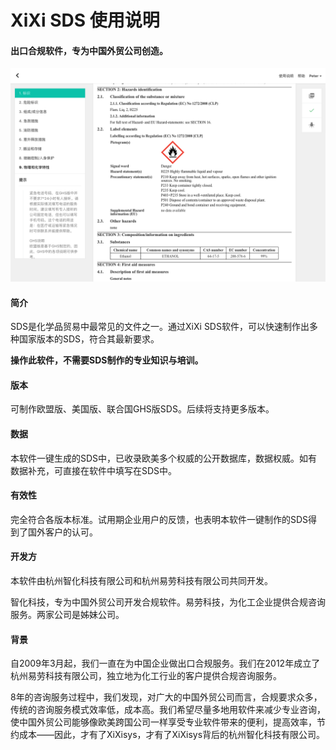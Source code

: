 # XiXi SDS 使用说明

#### 出口合规软件，专为中国外贸公司创造。
![](/assets/xixi-sds.png)

#### 简介
SDS是化学品贸易中最常见的文件之一。通过XiXi SDS软件，可以快速制作出多种国家版本的SDS，符合其最新要求。

**操作此软件，不需要SDS制作的专业知识与培训。**

#### 版本
可制作欧盟版、美国版、联合国GHS版SDS。后续将支持更多版本。

#### 数据
本软件一键生成的SDS中，已收录欧美多个权威的公开数据库，数据权威。如有数据补充，可直接在软件中填写在SDS中。

#### 有效性
完全符合各版本标准。试用期企业用户的反馈，也表明本软件一键制作的SDS得到了国外客户的认可。

#### 开发方
本软件由杭州智化科技有限公司和杭州易劳科技有限公司共同开发。

智化科技，专为中国外贸公司开发合规软件。易劳科技，为化工企业提供合规咨询服务。两家公司是姊妹公司。

#### 背景

自2009年3月起，我们一直在为中国企业做出口合规服务。我们在2012年成立了杭州易劳科技有限公司，独立地为化工行业的客户提供合规咨询服务。

8年的咨询服务过程中，我们发现，对广大的中国外贸公司而言，合规要求众多，传统的咨询服务模式效率低，成本高。我们希望尽量多地用软件来减少专业咨询，使中国外贸公司能够像欧美跨国公司一样享受专业软件带来的便利，提高效率，节约成本——因此，才有了XiXisys，才有了XiXisys背后的杭州智化科技有限公司。

